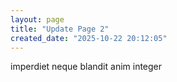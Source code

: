 ```yaml
---
layout: page
title: "Update Page 2"
created_date: "2025-10-22 20:12:05"
---
```


imperdiet neque blandit anim integer 
